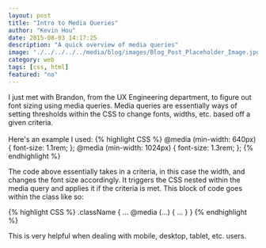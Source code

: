 ```yaml
---
layout: post
title: "Intro to Media Queries"
author: "Kevin Hou"
date: 2015-08-03 14:17:25
description: "A quick overview of media queries"
image: "./../../../../media/blog/images/Blog_Post_Placeholder_Image.jpg"
category: web
tags: [css, html]
featured: "no"
---
```

I just met with Brandon, from the UX Engineering department, to figure out font sizing using media queries. Media queries are essentially ways of setting thresholds within the CSS to change fonts, widths, etc. based off a given criteria.
<br />
<br />
Here's an example I used:
{% highlight CSS %}
@media (min-width: 640px) {
    font-size: 1.1rem;
};
   @media (min-width: 1024px) {
    font-size: 1.3rem;
};
{% endhighlight %}

The code above essentially takes in a criteria, in this case the width, and changes the font size accordingly. It triggers the CSS nested within the media query and applies it if the criteria is met. This block of code goes within the class like so:

{% highlight CSS %}
.className {
  ...
  @media (...) {
    ...
  }
}
{% endhighlight %}

This is very helpful when dealing with mobile, desktop, tablet, etc. users.
